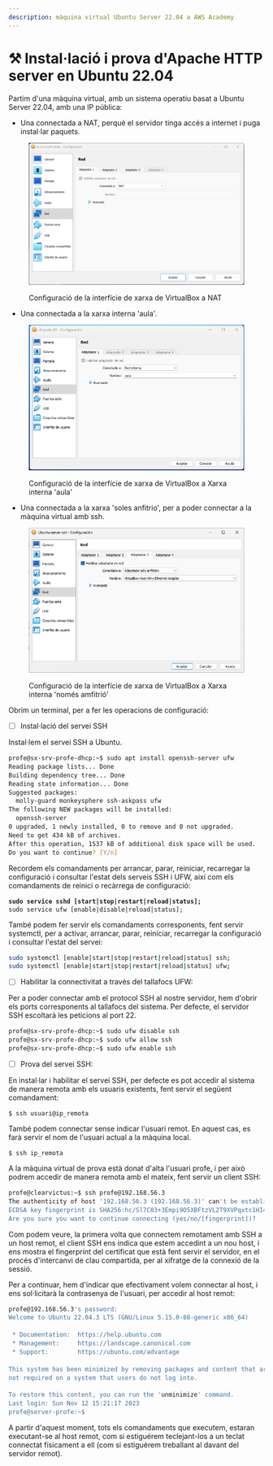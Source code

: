 ```yaml
---
description: màquina virtual Ubuntu Server 22.04 a AWS Academy
---
```


# ⚒ Instal·lació i prova d'Apache HTTP server en Ubuntu 22.04

Partim d'una màquina virtual, amb un sistema operatiu basat a Ubuntu Server 22.04, amb una IP pública:

* Una connectada a NAT, perquè el servidor tinga accés a internet i puga instal·lar paquets.

<figure><img src="../.gitbook/assets/image (5).png" alt=""><figcaption><p>Configuració de la interfície de xarxa de VirtualBox a NAT</p></figcaption></figure>

* Una connectada a la xarxa interna 'aula'.

<figure><img src="../.gitbook/assets/image (3).png" alt=""><figcaption><p>Configuració de la interfície de xarxa de VirtualBox a Xarxa interna 'aula'</p></figcaption></figure>

* Una connectada a la xarxa 'soles anfitrio', per a poder connectar a la màquina virtual amb ssh.

<figure><img src="../.gitbook/assets/image (1).png" alt=""><figcaption><p>Configuració de la interfície de xarxa de VirtualBox a Xarxa interna 'només amfitrió'</p></figcaption></figure>

Obrim un terminal, per a fer les operacions de configuració:

* [ ] Instal·lació del servei SSH&#x20;

Instal·lem el servei SSH a Ubuntu.

```bash
profe@sx-srv-profe-dhcp:~$ sudo apt install openssh-server ufw
Reading package lists... Done
Building dependency tree... Done
Reading state information... Done
Suggested packages:
  molly-guard monkeysphere ssh-askpass ufw
The following NEW packages will be installed:
  openssh-server
0 upgraded, 1 newly installed, 0 to remove and 0 not upgraded.
Need to get 434 kB of archives.
After this operation, 1537 kB of additional disk space will be used.
Do you want to continue? [Y/n]
```

Recordem els comandaments per arrancar, parar, reiniciar, recarregar la configuració i consultar l'estat dels serveis SSH i UFW, així com els comandaments de reinici o recàrrega de configuració:

<pre class="language-bash"><code class="lang-bash"><strong>sudo service sshd [start|stop|restart|reload|status];
</strong>sudo service ufw [enable|disable|reload|status];
</code></pre>

També podem fer servir els comandaments corresponents, fent servir systemctl, per a activar, arrancar, parar, reiniciar, recarregar la configuració i consultar l'estat del servei:

```bash
sudo systemctl [enable|start|stop|restart|reload|status] ssh;
sudo systemctl [enable|start|stop|restart|reload|status] ufw;
```

* [ ] Habilitar la connectivitat a través del tallafocs UFW:

Per a poder connectar amb el protocol SSH al nostre servidor, hem d'obrir els ports corresponents al tallafocs del sistema. Per defecte, el servidor SSH escoltarà les peticions al port 22.

```bash
profe@sx-srv-profe-dhcp:~$ sudo ufw disable ssh
profe@sx-srv-profe-dhcp:~$ sudo ufw allow ssh
profe@sx-srv-profe-dhcp:~$ sudo ufw enable ssh
```

* [ ] Prova del servei SSH:

En instal·lar i habilitar el servei SSH, per defecte es pot accedir al sistema de manera remota amb els usuaris existents, fent servir el següent comandament:&#x20;

```
$ ssh usuari@ip_remota
```

També podem connectar sense indicar l'usuari remot. En aquest cas, es farà servir el nom de l'usuari actual a la màquina local.

```
$ ssh ip_remota
```

A la màquina virtual de prova està donat d'alta l'usuari profe, i per això podrem accedir de manera remota amb el mateix, fent servir un client SSH:

```bash
profe@clearvictus:~$ ssh profe@192.168.56.3
The authenticity of host '192.168.56.3 (192.168.56.3)' can't be established.
ECDSA key fingerprint is SHA256:hc/Sl7C03+3Empi9O5XBFtzVL2T9XVPqxtc1HI4QfkA.
Are you sure you want to continue connecting (yes/no/[fingerprint])?
```

Com podem veure, la primera volta que connectem remotament amb SSH a un host remot, el client SSH ens indica que estem accedint a un nou host, i ens mostra el fingerprint del certificat que està fent servir el servidor, en el procés d'intercanvi de clau compartida, per al xifratge de la connexió de la sessió.

Per a continuar, hem d'indicar que efectivament volem connectar al host, i ens sol·licitarà la contrasenya de l'usuari, per accedir al host remot:

```bash
profe@192.168.56.3's password:
Welcome to Ubuntu 22.04.3 LTS (GNU/Linux 5.15.0-88-generic x86_64)

 * Documentation:  https://help.ubuntu.com
 * Management:     https://landscape.canonical.com
 * Support:        https://ubuntu.com/advantage

This system has been minimized by removing packages and content that are
not required on a system that users do not log into.

To restore this content, you can run the 'unminimize' command.
Last login: Sun Nov 12 15:21:17 2023
profe@server-profe:~$
```

A partir d'aquest moment, tots els comandaments que executem, estaran executant-se al host remot, com si estiguérem teclejant-los a un teclat connectat físicament a ell (com si estiguérem treballant al davant del servidor remot).
